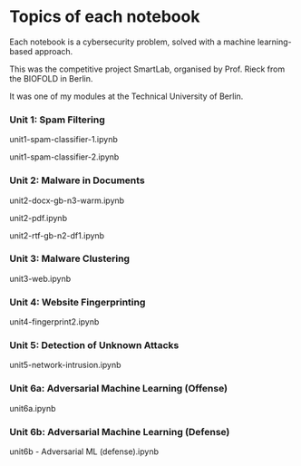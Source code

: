 # Topics of each notebook

Each notebook is a cybersecurity problem, solved with a machine learning-based approach.

This was the competitive project SmartLab, organised by Prof. Rieck from the BIOFOLD in Berlin.

It was one of my modules at the Technical University of Berlin.

### Unit 1: Spam Filtering

unit1-spam-classifier-1.ipynb

unit1-spam-classifier-2.ipynb

### Unit 2: Malware in Documents

unit2-docx-gb-n3-warm.ipynb

unit2-pdf.ipynb

unit2-rtf-gb-n2-df1.ipynb

### Unit 3: Malware Clustering

unit3-web.ipynb

### Unit 4: Website Fingerprinting

unit4-fingerprint2.ipynb

### Unit 5: Detection of Unknown Attacks

unit5-network-intrusion.ipynb

### Unit 6a: Adversarial Machine Learning  (Offense)

unit6a.ipynb

### Unit 6b: Adversarial Machine Learning (Defense)

unit6b - Adversarial ML (defense).ipynb
